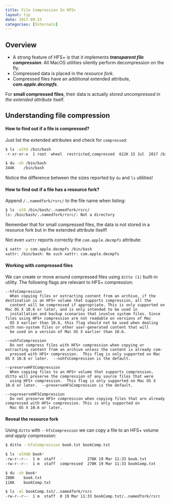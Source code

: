 ```yaml
---
title: File Compression In HFS+
layout: tip
date: 2017-09-23
categories: [Internals]
---
```


## Overview

* A strong feature of HFS+ is that it implements __*transparent file compression*__. All MacOS utilities silently perform decompression on the fly.
* Compressed data is placed in the _resource fork_. 
* Compressed files have an additional extended attribute, _**com.apple.decmpfs**_. 

<div class="box-note">
For <b>small compressed files</b>, their data is actually <i>stored uncompressed in the extended attribute</i> itself.
</div>

## Understanding file compression

#### How to find out if a file is compressed?

Just list the extended attributes and check for ```compressed```:
```bash
$ ls -alhO /bin/bash
-r-xr-xr-x  1 root  wheel  restricted,compressed  612K 15 Jul  2017 /bin/bash

$ du -sh /bin/bash
344K	/bin/bash
```

Notice the difference between the sizes reported by ```du``` and ```ls``` utilities!

#### How to find out if a file has a resource fork?

Append ```/..namedfork/rsrc/``` to the file name when listing:

```bash
$ ls -alO /bin/bash/..namedfork/rsrc/
ls: /bin/bash/..namedfork/rsrc/: Not a directory
```

Remember that for small compressed files, the data is not stored in a resource fork but in the extended attribute itself!

Not even ```xattr``` reports correctly the _```com.apple.decmpfs```_ attribute:
```bash
$ xattr -p com.apple.decmpfs /bin/bash
xattr: /bin/bash: No such xattr: com.apple.decmpfs
```

#### Working with compressed files

We can create or move around compressed files using ```ditto (1)``` built-in utility. The following flags are relevant to HFS+ compression:

```
--hfsCompression
  When copying files or extracting content from an archive, if the destination is an HFS+ volume that supports compression, all the
  content will be compressed if appropriate. This is only supported on Mac OS X 10.6 or later, and is only intended to be used in
  installation and backup scenarios that involve system files. Since files using HFS+ compression are not readable on versions of Mac
  OS X earlier than 10.6, this flag should not be used when dealing with non-system files or other user-generated content that will
  be used on a version of Mac OS X earlier than 10.6.

--nohfsCompression
  Do not compress files with HFS+ compression when copying or extracting content from an archive unless the content is already com-
  pressed with HFS+ compression.  This flag is only supported on Mac OS X 10.6 or later.  --nohfsCompression is the default.

--preserveHFSCompression
  When copying files to an HFS+ volume that supports compression, ditto will preserve the compression of any source files that were
  using HFS+ compression.  This flag is only supported on Mac OS X 10.6 or later.  --preserveHFSCompression is the default.

--nopreserveHFSCompression
  Do not preserve HFS+ compression when copying files that are already compressed with HFS+ compression. This is only supported on
  Mac OS X 10.6 or later.
``` 
 
#### Reveal the resource fork

Using ```ditto``` with ```--hfsCompression``` we can copy a file to an HFS+ volume _and apply compression_:

```bash
$ ditto --hfsCompression book.txt bookComp.txt

$ ls -alhO@ book*
-rw-r--r--  1 m  staff  -           278K 19 Mar 11:33 book.txt
-rw-r--r--  1 m  staff  compressed  278K 19 Mar 11:33 bookComp.txt

$ du -sh book*
280K	book.txt
116K	bookComp.txt

$ ls -al bookComp.txt/..namedfork/rsrc
-rw-r--r--  1 m  staff  0 19 Mar 11:33 bookComp.txt/..namedfork/rsrc
```
